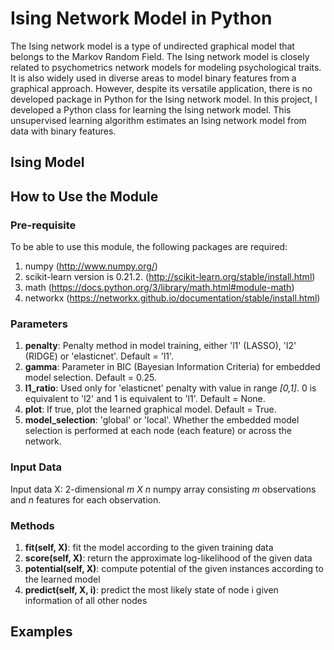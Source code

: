 # Ising Network Model in Python

The Ising network model is a type of undirected graphical model that belongs to the Markov Random Field. The Ising network model is closely related to psychometrics network models for modeling psychological traits. It is also widely used in diverse areas to model binary features from a graphical approach. However, despite its versatile application, there is no developed package in Python for the Ising network model. In this project, I developed a Python class for learning the Ising network model. This unsupervised learning algorithm estimates an Ising network model from data with binary features.

## Ising Model

## How to Use the Module
### Pre-requisite
To be able to use this module, the following packages are required:
1. numpy (http://www.numpy.org/)
2. scikit-learn version is 0.21.2. (http://scikit-learn.org/stable/install.html)
3. math (https://docs.python.org/3/library/math.html#module-math)
4. networkx (https://networkx.github.io/documentation/stable/install.html)

### Parameters
1. __penalty__: Penalty method in model training, either 'l1' (LASSO), 'l2' (RIDGE) or 'elasticnet'. Default = 'l1'.
2. __gamma__: Parameter in BIC (Bayesian Information Criteria) for embedded model selection. Default = 0.25.
3. __l1_ratio__: Used only for 'elasticnet' penalty with value in range _[0,1]_. 0 is equivalent to 'l2' and 1 is equivalent to 'l1'. Default = None.
4. __plot__: If true, plot the learned graphical model. Default = True.
5. __model_selection__: 'global' or 'local'. Whether the embedded model selection is performed at each node (each feature) or across the network.

### Input Data
Input data X: 2-dimensional _m X n_ numpy array consisting _m_ observations and _n_ features for each observation.

### Methods
1. __fit(self, X)__: fit the model according to the given training data
2. __score(self, X)__: return the approximate log-likelihood of the given data
3. __potential(self, X)__: compute potential of the given instances according to the learned model
4. __predict(self, X, i)__: predict the most likely state of node i given information of all other nodes

## Examples
